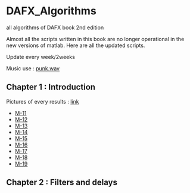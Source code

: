 # DAFX_Algorithms
all algorithms of DAFX book 2nd edition

Almost all the scripts written in this book are no longer operational in the new versions of matlab. Here are all the updated scripts.

Update every week/2weeks

Music use : [punk.wav](punk.wav)
## Chapter 1 : Introduction
Pictures of every results : [link](Chapter1-Introduction/img)
- [M-11](Chapter1-Introduction/M_file_11.m)
- [M-12](Chapter1-Introduction/M_file_12.m)
- [M-13](Chapter1-Introduction/M_file_13.m)
- [M-14](Chapter1-Introduction/M_file_14.m)
- [M-15](Chapter1-Introduction/M_file_15.m)
- [M-16](Chapter1-Introduction/M_file_16.m)
- [M-17](Chapter1-Introduction/M_file_17.m)
- [M-18](Chapter1-Introduction/M_file_18_FIR_simple.m)
- [M-19](Chapter1-Introduction/M_file_19_FIR_system.m)
## Chapter 2 : Filters and delays
